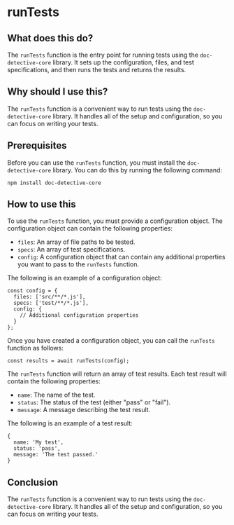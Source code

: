 
  
   # **runTests**

## What does this do?

The `runTests` function is the entry point for running tests using the `doc-detective-core` library. It sets up the configuration, files, and test specifications, and then runs the tests and returns the results.

## Why should I use this?

The `runTests` function is a convenient way to run tests using the `doc-detective-core` library. It handles all of the setup and configuration, so you can focus on writing your tests.

## Prerequisites

Before you can use the `runTests` function, you must install the `doc-detective-core` library. You can do this by running the following command:

```
npm install doc-detective-core
```

## How to use this

To use the `runTests` function, you must provide a configuration object. The configuration object can contain the following properties:

* `files`: An array of file paths to be tested.
* `specs`: An array of test specifications.
* `config`: A configuration object that can contain any additional properties you want to pass to the `runTests` function.

The following is an example of a configuration object:

```
const config = {
  files: ['src/**/*.js'],
  specs: ['test/**/*.js'],
  config: {
    // Additional configuration properties
  }
};
```

Once you have created a configuration object, you can call the `runTests` function as follows:

```
const results = await runTests(config);
```

The `runTests` function will return an array of test results. Each test result will contain the following properties:

* `name`: The name of the test.
* `status`: The status of the test (either "pass" or "fail").
* `message`: A message describing the test result.

The following is an example of a test result:

```
{
  name: 'My test',
  status: 'pass',
  message: 'The test passed.'
}
```

## Conclusion

The `runTests` function is a convenient way to run tests using the `doc-detective-core` library. It handles all of the setup and configuration, so you can focus on writing your tests.
  
  